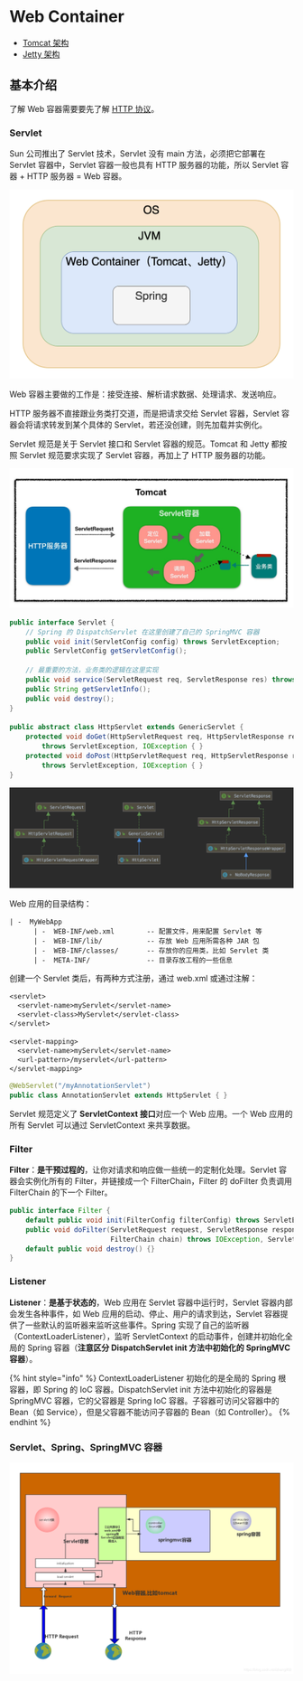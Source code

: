 # Web Container

* [Tomcat 架构](tomcat-architecture.md)
* [Jetty 架构](jetty-architecture.md)

## 基本介绍

了解 Web 容器需要要先了解 [HTTP 协议](../../computer-science/network-protocol/application-layer.md#http)。

### Servlet

Sun 公司推出了 Servlet 技术，Servlet 没有 main 方法，必须把它部署在 Servlet 容器中，Servlet 容器一般也具有 HTTP 服务器的功能，所以 Servlet 容器 + HTTP 服务器 = Web 容器。

![](../../.gitbook/assets/image%20%28126%29.png)

Web 容器主要做的工作是：接受连接、解析请求数据、处理请求、发送响应。

HTTP 服务器不直接跟业务类打交道，而是把请求交给 Servlet 容器，Servlet 容器会将请求转发到某个具体的 Servlet，若还没创建，则先加载并实例化。

Servlet 规范是关于 Servlet 接口和 Servlet 容器的规范。Tomcat 和 Jetty 都按照 Servlet 规范要求实现了 Servlet 容器，再加上了 HTTP 服务器的功能。

![](../../.gitbook/assets/image%20%28135%29.png)

```java
public interface Servlet {
    // Spring 的 DispatchServlet 在这里创建了自己的 SpringMVC 容器
    public void init(ServletConfig config) throws ServletException;
    public ServletConfig getServletConfig();
    
    // 最重要的方法，业务类的逻辑在这里实现
    public void service(ServletRequest req, ServletResponse res) throws ServletException, IOException;
    public String getServletInfo();
    public void destroy();
}

public abstract class HttpServlet extends GenericServlet {
    protected void doGet(HttpServletRequest req, HttpServletResponse resp)
        throws ServletException, IOException { }
    protected void doPost(HttpServletRequest req, HttpServletResponse resp)
        throws ServletException, IOException { }
}
```

![](../../.gitbook/assets/image%20%2838%29.png)

Web 应用的目录结构：

```text
| -  MyWebApp
      | -  WEB-INF/web.xml        -- 配置文件，用来配置 Servlet 等
      | -  WEB-INF/lib/           -- 存放 Web 应用所需各种 JAR 包
      | -  WEB-INF/classes/       -- 存放你的应用类，比如 Servlet 类
      | -  META-INF/              -- 目录存放工程的一些信息
```

创建一个 Servlet 类后，有两种方式注册，通过 web.xml 或通过注解：

```markup
<servlet>
  <servlet-name>myServlet</servlet-name>
  <servlet-class>MyServlet</servlet-class>
</servlet>

<servlet-mapping>
  <servlet-name>myServlet</servlet-name>
  <url-pattern>/myservlet</url-pattern>
</servlet-mapping>
```

```java
@WebServlet("/myAnnotationServlet")
public class AnnotationServlet extends HttpServlet { }  
```

Servlet 规范定义了 **ServletContext 接口**对应一个 Web 应用。一个 Web 应用的所有 Servlet 可以通过 ServletContext 来共享数据。

### Filter

**Filter**：**是干预过程的**，让你对请求和响应做一些统一的定制化处理。Servlet 容器会实例化所有的 Filter，并链接成一个 FilterChain，Filter 的 doFilter 负责调用 FilterChain 的下一个 Filter。

```java
public interface Filter {
    default public void init(FilterConfig filterConfig) throws ServletException {}
    public void doFilter(ServletRequest request, ServletResponse response,
                         FilterChain chain) throws IOException, ServletException;
    default public void destroy() {}
}
```

### **Listener**

**Listener**：**是基于状态的**，Web 应用在 Servlet 容器中运行时，Servlet 容器内部会发生各种事件，如 Web 应用的启动、停止、用户的请求到达，Servlet 容器提供了一些默认的监听器来监听这些事件。Spring 实现了自己的监听器（ContextLoaderListener），监听 ServletContext 的启动事件，创建并初始化全局的 Spring 容器（**注意区分 DispatchServlet init 方法中初始化的 SpringMVC 容器**）。

{% hint style="info" %}
ContextLoaderListener 初始化的是全局的 Spring 根容器，即 Spring 的 IoC 容器。DispatchServlet init 方法中初始化的容器是 SpringMVC 容器，它的父容器是 Spring IoC 容器。子容器可访问父容器中的 Bean（如 Service），但是父容器不能访问子容器的 Bean（如 Controller）。
{% endhint %}

### Servlet、Spring、SpringMVC 容器

![](../../.gitbook/assets/image%20%2820%29.png)

